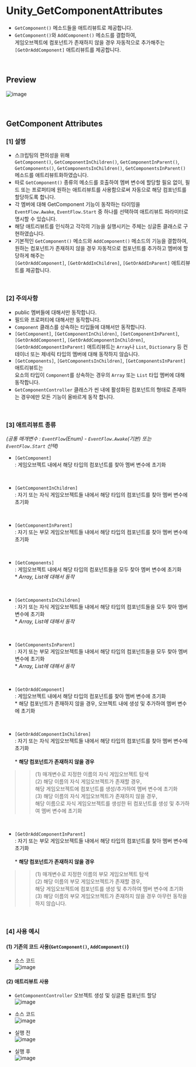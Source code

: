 # Unity_GetComponentAttributes
 - ```GetComponent()``` 메소드들을 애트리뷰트로 제공합니다.
 - ```GetComponent()```와 ```AddComponent()``` 메소드를 결합하여,
   <br>게임오브젝트에  컴포넌트가 존재하지 않을 경우 자동적으로 추가해주는 ```[GetOrAddComponent]``` 애트리뷰트를 제공합니다.
 
<br>

## Preview
![image](https://user-images.githubusercontent.com/42164422/78349823-278e1080-75df-11ea-943c-8ed8ff570252.png)

<br>

## GetComponent Attributes
 ### [1] 설명
  - 스크립팅의 편의성을 위해
  <br>```GetComponent()```, ```GetComponentInChildren()```, ```GetComponentInParent()```, ```GetComponents()```, ```GetComponentsInChildren()```, ```GetComponentsInParent()``` 메소드를 애트리뷰트화하였습니다.
  - 따로 ```GetComponent()``` 종류의 메소드를 호출하여 멤버 변수에  할당할 필요 없이, 필드 또는 프로퍼티에 원하는 애트리뷰트를 사용함으로써 자동으로 해당 컴포넌트를 할당하도록 합니다.
  - 각 멤버에 대해 GetComponent 기능이 동작하는 타이밍을
    <br>```EventFlow.Awake```, ```EventFlow.Start``` 중 하나를 선택하여 애트리뷰트 파라미터로 명시할 수 있습니다.
  - 해당 애트리뷰트를 인식하고 각각의 기능을 실행시키는 주체는 싱글톤 클래스로 구현하였습니다.
  - 기본적인 ```GetComponent()```  메소드와 ```AddComponent()``` 메소드의 기능을 결합하여,
  <br>원하는 컴포넌트가 존재하지 않을 경우 자동적으로 컴포넌트를 추가하고 멤버에 할당하게 해주는
  <br>```[GetOrAddComponent]```, ```[GetOrAddInChildren]```, ```[GetOrAddInParent]``` 애트리뷰트를 제공합니다.
  
  <br>
  
 ### [2] 주의사항
  - public 멤버들에 대해서만 동작합니다.
  - 필드와 프로퍼티에 대해서만 동작합니다.
  - ```Component``` 클래스를 상속하는 타입들에 대해서만 동작합니다.
  - ```[GetComponent]```, ```[GetComponentInChildren]```, ```[GetComponentInParent]```, ```[GetOrAddComponent]```, ```[GetOrAddComponentInChildren]```, ```[GetOrAddComponentInParent]``` 애트리뷰트는 ```Array```나 ```List```, ```Dictionary``` 등 컨테이너 또는 제네릭 타입의 멤버에 대해 동작하지 않습니다.
  - ```[GetComponents]```, ```[GetComponentsInChildren]```, ```[GetComponentsInParent]``` 애트리뷰트는
  <br>요소의 타입이 ```Component```를 상속하는 경우의 ```Array``` 또는 ```List``` 타입 멤버에 대해 동작합니다.
  - ```GetComponentController``` 클래스가 씬 내에 활성화된 컴포넌트의 형태로 존재하는 경우에만 모든 기능이 올바르게 동작 합니다.
  
  <br>
  
 ### [3] 애트리뷰트 종류
  *(공통 매개변수 : ```EventFlow```(Enum) - ```EventFlow.Awake```(기본) 또는 ```EventFlow.Start``` 선택)*
 
  - ```[GetComponent]```
   <br>: 게임오브젝트 내에서 해당 타입의 컴포넌트를 찾아 멤버 변수에 초기화
   <br>
   
  - ```[GetComponentInChildren]```
   <br>: 자기 또는 자식 게임오브젝트들 내에서 해당 타입의 컴포넌트를 찾아 멤버 변수에 초기화
   <br>
   
  - ```[GetComponentInParent]```
   <br>: 자기 또는 부모 게임오브젝트들 내에서 해당 타입의 컴포넌트를 찾아 멤버 변수에 초기화
  
  <br>
  
  - ```[GetComponents]```
   <br>: 게임오브젝트 내에서 해당 타입의 컴포넌트들을 모두 찾아 멤버 변수에 초기화
   <br>* *Array, List에 대해서 동작*
   <br>
   
  - ```[GetComponentsInChildren]```
   <br>: 자기 또는 자식 게임오브젝트들 내에서 해당 타입의 컴포넌트들을 모두 찾아 멤버 변수에 초기화
   <br>* *Array, List에 대해서 동작*
   <br>
   
  - ```[GetComponentsInParent]```
   <br>: 자기 또는 부모 게임오브젝트들 내에서 해당 타입의 컴포넌트들을 모두 찾아 멤버 변수에 초기화
   <br>* *Array, List에 대해서 동작*
  
  <br>
  
  - ```[GetOrAddComponent]```
   <br>: 게임오브젝트 내에서 해당 타입의 컴포넌트를 찾아 멤버 변수에 초기화
   <br>* 해당 컴포넌트가 존재하지 않을 경우, 오브젝트 내에 생성 및 추가하여 멤버 변수에 초기화
   <br>
   
  - ```[GetOrAddComponentInChildren]```
   <br>: 자기 또는 자식 게임오브젝트들 내에서 해당 타입의 컴포넌트를 찾아 멤버 변수에 초기화
   <br><br>* **해당 컴포넌트가 존재하지 않을 경우**
   >> (1) 매개변수로 지정한 이름의 자식 게임오브젝트 탐색
   <br> (2) 해당 이름의 자식 게임오브젝트가 존재할 경우,
   <br>     해당 게임오브젝트에 컴포넌트를 생성/추가하여 멤버 변수에 초기화
   <br> (3) 해당 이름의 자식 게임오브젝트가 존재하지 않을 경우, 
   <br>     해당 이름으로 자식 게임오브젝트를 생성한 뒤 컴포넌트를 생성 및 추가하여 멤버 변수에 초기화
   <br>
   
  - ```[GetOrAddComponentInParent]```
   <br>: 자기 또는 부모 게임오브젝트들 내에서 해당 타입의 컴포넌트를 찾아 멤버 변수에 초기화
   <br><br>* **해당 컴포넌트가 존재하지 않을 경우**
   >> (1) 매개변수로 지정한 이름의 부모 게임오브젝트 탐색
   <br> (2) 해당 이름의 부모 게임오브젝트가 존재할 경우, 
   <br>     해당 게임오브젝트에 컴포넌트를 생성 및 추가하여 멤버 변수에 초기화
   <br> (3) 해당 이름의 부모 게임오브젝트가 존재하지 않을 경우 아무런 동작을 하지 않습니다.
  
  <br>
  
 ### [4] 사용 예시
  #### (1) 기존의 코드 사용(```GetComponent()```, ```AddComponent()```)
   - 소스 코드<br>
    ![image](https://user-images.githubusercontent.com/42164422/77655161-66a3dc80-6fb5-11ea-97f1-d7d2474c0baf.png)

  #### (2) 애트리뷰트 사용
   -  ```GetComponentController``` 오브젝트 생성 및 싱글톤 컴포넌트 할당<br>
   ![image](https://user-images.githubusercontent.com/42164422/77653822-9225c780-6fb3-11ea-8b5d-b98fcf3d7ac7.png)
 
   - 소스 코드<br>
    ![image](https://user-images.githubusercontent.com/42164422/77664266-68739d00-6fc1-11ea-95dd-f4ef2e95599b.png)
  
   - 실행 전<br>
    ![image](https://user-images.githubusercontent.com/42164422/77661775-6d831d00-6fbe-11ea-9da7-5ce73119947e.png)
  
   - 실행 후<br>
    ![image](https://user-images.githubusercontent.com/42164422/77661848-825fb080-6fbe-11ea-9d13-570e56207605.png)
